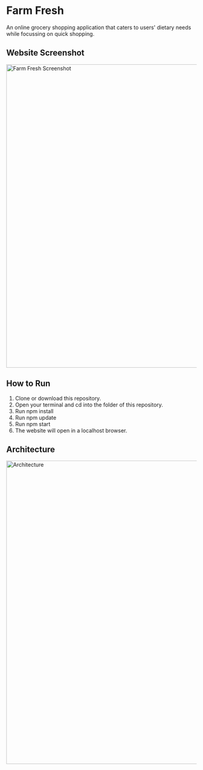 # Farm Fresh
An online grocery shopping application that caters to users' dietary needs while focussing on quick shopping.

<h2> Website Screenshot </h2>
<img src="https://res.cloudinary.com/soma/image/upload/v1607123353/ss_odfi1w.png" width = "800" alt = "Farm Fresh Screenshot">

<p> </p>

<h2> <strong> How to Run </strong> </h2>
<ol>
  <li>  Clone or download this repository. </li>
<li> Open your terminal and cd into the folder of this repository. </li>
<li> Run npm install </li>
<li> Run npm update </li>
<li> Run npm start </li>
<li> The website will open in a localhost browser. </li>
</ol>

<p> </p>
<h2> Architecture </h2>

<img src="https://res.cloudinary.com/soma/image/upload/v1607127324/arch_ieuvmt.png" width = "800" alt = "Architecture">




